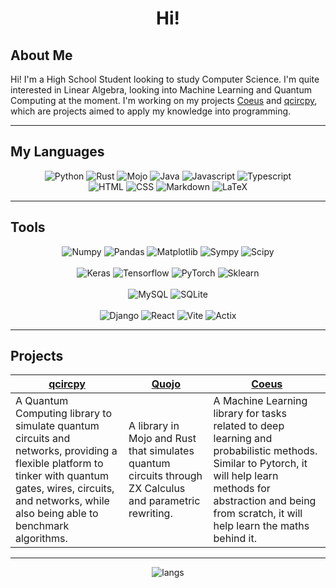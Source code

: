 <h1 align="center">
  Hi!
</h1>


<h2> About Me </h2>

Hi! I'm a High School Student looking to study Computer Science. I'm quite interested in Linear Algebra, looking into Machine Learning and Quantum Computing at the moment. I'm working on my projects [Coeus](https://github.com/Deftioon/Coeus) and [qcircpy](https://github.com/Deftioon/qcircpy), which are projects aimed to apply my knowledge into programming.

---

<h2> My Languages </h2>

<p align = "center">
    <img alt = "Python" src = "https://img.shields.io/badge/Python-3776AB?style=for-the-badge&logo=python&logoColor=white">
    <img alt = "Rust" src = "https://img.shields.io/badge/Rust-000000?style=for-the-badge&logo=rust&logoColor=white">
    <img alt = "Mojo" src = "https://img.shields.io/badge/Mojo-EA8220?style=for-the-badge&logo=fireship&logoColor=red">
    <img alt = "Java" src = "https://img.shields.io/badge/java-%23ED8B00.svg?style=for-the-badge&logo=openjdk&logoColor=white">
    <img alt = "Javascript" src = "https://img.shields.io/badge/JavaScript-F7DF1E?style=for-the-badge&logo=javascript&logoColor=black">
    <img alt = "Typescript" src = "https://img.shields.io/badge/TypeScript-007ACC?style=for-the-badge&logo=typescript&logoColor=white">
    <br>
    <img alt = "HTML" src = "https://img.shields.io/badge/html5-%23E34F26.svg?style=for-the-badge&logo=html5&logoColor=white">
    <img alt = "CSS" src = "https://img.shields.io/badge/css3-%231572B6.svg?style=for-the-badge&logo=css3&logoColor=white">
    <img alt = "Markdown" src = "https://img.shields.io/badge/Markdown-000000?style=for-the-badge&logo=markdown&logoColor=white">
    <img alt = "LaTeX" src = "https://img.shields.io/badge/latex-%23008080.svg?style=for-the-badge&logo=latex&logoColor=white">
</p>


---

<h2> Tools </h2>

<p align = "center">
    <img alt = "Numpy" src = "https://img.shields.io/badge/numpy-%23013243.svg?style=for-the-badge&logo=numpy&logoColor=white">
    <img alt = "Pandas" src = "https://img.shields.io/badge/pandas-%23150458.svg?style=for-the-badge&logo=pandas&logoColor=white">
    <img alt = "Matplotlib" src = "https://img.shields.io/badge/Matplotlib-%23000000.svg?style=for-the-badge&logo=Matplotlib&logoColor=black">
    <img alt = "Sympy" src = "https://img.shields.io/badge/sympy-%23013243.svg?style=for-the-badge&logo=sympy&logoColor=white">
    <img alt = "Scipy" src = "https://img.shields.io/badge/SciPy-%230C55A5.svg?style=for-the-badge&logo=scipy&logoColor=%white">
    <br><br>
    <img alt = "Keras" src = "https://img.shields.io/badge/Keras-%23D00000.svg?style=for-the-badge&logo=Keras&logoColor=white">
    <img alt = "Tensorflow" src = "https://img.shields.io/badge/TensorFlow-%23FF6F00.svg?style=for-the-badge&logo=TensorFlow&logoColor=white">
    <img alt = "PyTorch" src = "https://img.shields.io/badge/PyTorch-%23EE4C2C.svg?style=for-the-badge&logo=PyTorch&logoColor=white">
    <img alt = "Sklearn" src = "https://img.shields.io/badge/scikit--learn-%23F7931E.svg?style=for-the-badge&logo=scikit-learn&logoColor=white">
    <br><br>
    <img alt = "MySQL" src = "https://img.shields.io/badge/mysql-4479A1.svg?style=for-the-badge&logo=mysql&logoColor=white">
    <img alt = "SQLite" src = "https://img.shields.io/badge/sqlite-%2307405e.svg?style=for-the-badge&logo=sqlite&logoColor=white">
    <br><br>
    <img alt = "Django" src = "https://img.shields.io/badge/django-%23092E20.svg?style=for-the-badge&logo=django&logoColor=white">
    <img alt = "React" src = "https://img.shields.io/badge/react-%2320232a.svg?style=for-the-badge&logo=react&logoColor=%2361DAFB">
    <img alt = "Vite" src = "https://img.shields.io/badge/vite-%23646CFF.svg?style=for-the-badge&logo=vite&logoColor=white">
    <img alt = "Actix" src = "https://img.shields.io/badge/Actix-000?logo=actix&logoColor=fff&style=for-the-badge">
</p>

---

## Projects

| [qcircpy](https://github.com/Deftioon/qcircpy) | [Quojo](https://github.com/Deftioon/Quojo) | [Coeus](https://github.com/Deftioon/Coeus)
| ------------------------------------------------------------ | ------------------------------------------------------------ | ------------------------------------------------------------ | 
| A Quantum Computing library to simulate quantum circuits and networks, providing a flexible platform to tinker with quantum gates, wires, circuits, and networks, while also being able to benchmark algorithms. | A library in Mojo and Rust that simulates quantum circuits through ZX Calculus and parametric rewriting. | A Machine Learning library for tasks related to deep learning and probabilistic methods. Similar to Pytorch, it will help learn methods for abstraction and being from scratch, it will help learn the maths behind it. | 

---
<p align = "center">
  <img alt = "langs" src = "https://github-readme-stats.vercel.app/api/top-langs/?username=Deftioon&layout=compact">
</p>
